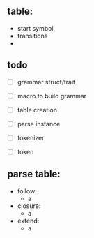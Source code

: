 ## table:
- start symbol
- transitions
- 





## todo

* [ ] grammar struct/trait

* [ ] macro to build grammar
* [ ] table creation
* [ ] parse instance
* [ ] tokenizer
* [ ] token


## parse table:
- follow:
  - a
- closure:
  - a
- extend:
  - a